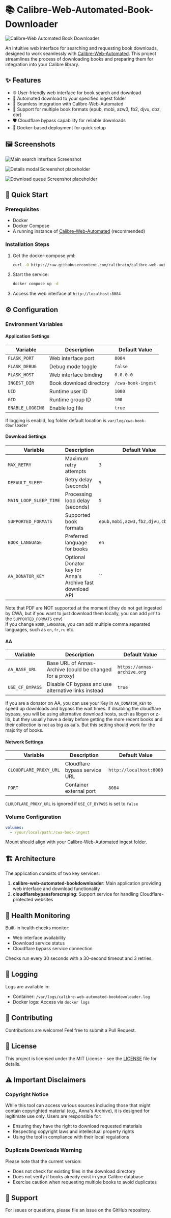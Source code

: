 # 📚 Calibre-Web-Automated-Book-Downloader

![Calibre-Web Automated Book Downloader](static/media/logo.png 'Calibre-Web Automated Book Downloader')

An intuitive web interface for searching and requesting book downloads, designed to work seamlessly with [Calibre-Web-Automated](https://github.com/crocodilestick/Calibre-Web-Automated). This project streamlines the process of downloading books and preparing them for integration into your Calibre library.

## ✨ Features

- 🌐 User-friendly web interface for book search and download
- 🔄 Automated download to your specified ingest folder
- 🔌 Seamless integration with Calibre-Web-Automated
- 📖 Support for multiple book formats (epub, mobi, azw3, fb2, djvu, cbz, cbr)
- 🛡️ Cloudflare bypass capability for reliable downloads
- 🐳 Docker-based deployment for quick setup

## 🖼️ Screenshots

![Main search interface Screenshot](README_images/search.png 'Main search interface')

![Details modal Screenshot placeholder](README_images/details.png 'Details modal')

![Download queue Screenshot placeholder](README_images/downloading.png 'Download queue')

## 🚀 Quick Start

### Prerequisites

- Docker
- Docker Compose
- A running instance of [Calibre-Web-Automated](https://github.com/crocodilestick/Calibre-Web-Automated) (recommended)

### Installation Steps

1. Get the docker-compose.yml:

   ```bash
   curl -O https://raw.githubusercontent.com/calibrain/calibre-web-automated-book-downloader/refs/heads/main/docker-compose.yml
   ```

2. Start the service:

   ```bash
   docker compose up -d
   ```

3. Access the web interface at `http://localhost:8084`

## ⚙️ Configuration

### Environment Variables

#### Application Settings

| Variable          | Description             | Default Value      |
| ----------------- | ----------------------- | ------------------ |
| `FLASK_PORT`      | Web interface port      | `8084`             |
| `FLASK_DEBUG`     | Debug mode toggle       | `false`            |
| `FLASK_HOST`      | Web interface binding   | `0.0.0.0`          |
| `INGEST_DIR`      | Book download directory | `/cwa-book-ingest` |
| `UID`             | Runtime user ID         | `1000`             |
| `GID`             | Runtime group ID        | `100`              |
| `ENABLE_LOGGING`  | Enable log file         | `true`             |

If logging is enabld, log folder default location is `var/log/cwa-book-downloader`

#### Download Settings

| Variable               | Description                                               | Default Value                     |
| ---------------------- | --------------------------------------------------------- | --------------------------------- |
| `MAX_RETRY`            | Maximum retry attempts                                    | `3`                               |
| `DEFAULT_SLEEP`        | Retry delay (seconds)                                     | `5`                               |
| `MAIN_LOOP_SLEEP_TIME` | Processing loop delay (seconds)                           | `5`                               |
| `SUPPORTED_FORMATS`    | Supported book formats                                    | `epub,mobi,azw3,fb2,djvu,cbz,cbr` |
| `BOOK_LANGUAGE`        | Preferred language for books                              | `en`                              |
| `AA_DONATOR_KEY`       | Optional Donator key for Anna's Archive fast download API | ``                                |

Note that PDF are NOT supported at the moment (they do not get ingested by CWA, but if you want to just download them locally, you can add `pdf` to the `SUPPORTED_FORMATS` env)  
If you change `BOOK_LANGUAGE`, you can add multiple comma separated languages, such as `en,fr,ru` etc.  

#### AA 

| Variable               | Description                                               | Default Value                     |
| ---------------------- | --------------------------------------------------------- | --------------------------------- |
| `AA_BASE_URL`          | Base URL of Annas-Archive (could be changed for a proxy)  | `https://annas-archive.org`       |
| `USE_CF_BYPASS`        | Disable CF bypass and use alternative links instead       | `true`                           |

If you are a donator on AA, you can use your Key in `AA_DONATOR_KEY` to speed up downloads and bypass the wait times.
If disabling the cloudflare bypass, you will be using alternative download hosts, such as libgen or z-lib, but they usually have a delay before getting the more recent books and their collection is not as big as aa's. But this setting should work for the majority of books.

#### Network Settings

| Variable               | Description                   | Default Value           |
| ---------------------- | ----------------------------- | ----------------------- |
| `CLOUDFLARE_PROXY_URL` | Cloudflare bypass service URL | `http://localhost:8000` |
| `PORT`                 | Container external port       | `8084`                  |

`CLOUDFLARE_PROXY_URL` is ignored if `USE_CF_BYPASS` is set to `false`

### Volume Configuration

```yaml
volumes:
  - /your/local/path:/cwa-book-ingest
```

Mount should align with your Calibre-Web-Automated ingest folder.

## 🏗️ Architecture

The application consists of two key services:

1. **calibre-web-automated-bookdownloader**: Main application providing web interface and download functionality
2. **cloudflarebypassforscraping**: Support service for handling Cloudflare-protected websites

## 🏥 Health Monitoring

Built-in health checks monitor:

- Web interface availability
- Download service status
- Cloudflare bypass service connection

Checks run every 30 seconds with a 30-second timeout and 3 retries.

## 📝 Logging

Logs are available in:

- Container: `/var/logs/calibre-web-automated-bookdownloader.log`
- Docker logs: Access via `docker logs`

## 🤝 Contributing

Contributions are welcome! Feel free to submit a Pull Request.

## 📄 License

This project is licensed under the MIT License - see the [LICENSE](LICENSE) file for details.

## ⚠️ Important Disclaimers

### Copyright Notice

While this tool can access various sources including those that might contain copyrighted material (e.g., Anna's Archive), it is designed for legitimate use only. Users are responsible for:

- Ensuring they have the right to download requested materials
- Respecting copyright laws and intellectual property rights
- Using the tool in compliance with their local regulations

### Duplicate Downloads Warning

Please note that the current version:

- Does not check for existing files in the download directory
- Does not verify if books already exist in your Calibre database
- Exercise caution when requesting multiple books to avoid duplicates

## 💬 Support

For issues or questions, please file an issue on the GitHub repository.
